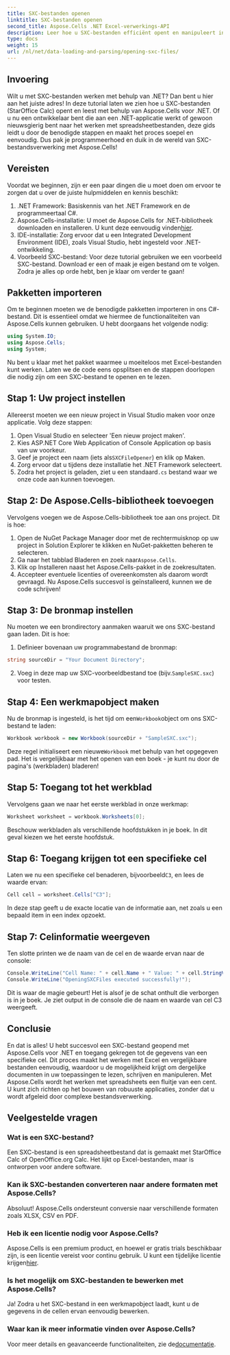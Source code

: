 ```yaml
---
title: SXC-bestanden openen
linktitle: SXC-bestanden openen
second_title: Aspose.Cells .NET Excel-verwerkings-API
description: Leer hoe u SXC-bestanden efficiënt opent en manipuleert in .NET met Aspose.Cells. Een stapsgewijze tutorial met codevoorbeelden.
type: docs
weight: 15
url: /nl/net/data-loading-and-parsing/opening-sxc-files/
---
```

## Invoering
Wilt u met SXC-bestanden werken met behulp van .NET? Dan bent u hier aan het juiste adres! In deze tutorial laten we zien hoe u SXC-bestanden (StarOffice Calc) opent en leest met behulp van Aspose.Cells voor .NET. Of u nu een ontwikkelaar bent die aan een .NET-applicatie werkt of gewoon nieuwsgierig bent naar het werken met spreadsheetbestanden, deze gids leidt u door de benodigde stappen en maakt het proces soepel en eenvoudig. 
Dus pak je programmeerhoed en duik in de wereld van SXC-bestandsverwerking met Aspose.Cells!
## Vereisten
Voordat we beginnen, zijn er een paar dingen die u moet doen om ervoor te zorgen dat u over de juiste hulpmiddelen en kennis beschikt:
1. .NET Framework: Basiskennis van het .NET Framework en de programmeertaal C#.
2.  Aspose.Cells-installatie: U moet de Aspose.Cells for .NET-bibliotheek downloaden en installeren. U kunt deze eenvoudig vinden[hier](https://releases.aspose.com/cells/net/).
3. IDE-installatie: Zorg ervoor dat u een Integrated Development Environment (IDE), zoals Visual Studio, hebt ingesteld voor .NET-ontwikkeling.
4. Voorbeeld SXC-bestand: Voor deze tutorial gebruiken we een voorbeeld SXC-bestand. Download er een of maak je eigen bestand om te volgen.
Zodra je alles op orde hebt, ben je klaar om verder te gaan!
## Pakketten importeren
Om te beginnen moeten we de benodigde pakketten importeren in ons C#-bestand. Dit is essentieel omdat we hiermee de functionaliteiten van Aspose.Cells kunnen gebruiken. U hebt doorgaans het volgende nodig:
```csharp
using System.IO;
using Aspose.Cells;
using System;
```
Nu bent u klaar met het pakket waarmee u moeiteloos met Excel-bestanden kunt werken. Laten we de code eens opsplitsen en de stappen doorlopen die nodig zijn om een SXC-bestand te openen en te lezen.

## Stap 1: Uw project instellen
Allereerst moeten we een nieuw project in Visual Studio maken voor onze applicatie. Volg deze stappen:
1. Open Visual Studio en selecteer 'Een nieuw project maken'.
2. Kies ASP.NET Core Web Application of Console Application op basis van uw voorkeur.
3.  Geef je project een naam (iets als`SXCFileOpener`) en klik op Maken.
4. Zorg ervoor dat u tijdens deze installatie het .NET Framework selecteert.
5. Zodra het project is geladen, ziet u een standaard`.cs` bestand waar we onze code aan kunnen toevoegen.
## Stap 2: De Aspose.Cells-bibliotheek toevoegen
Vervolgens voegen we de Aspose.Cells-bibliotheek toe aan ons project. Dit is hoe:
1. Open de NuGet Package Manager door met de rechtermuisknop op uw project in Solution Explorer te klikken en NuGet-pakketten beheren te selecteren.
2.  Ga naar het tabblad Bladeren en zoek naar`Aspose.Cells`.
3. Klik op Installeren naast het Aspose.Cells-pakket in de zoekresultaten.
4. Accepteer eventuele licenties of overeenkomsten als daarom wordt gevraagd.
Nu Aspose.Cells succesvol is geïnstalleerd, kunnen we de code schrijven!
## Stap 3: De bronmap instellen
Nu moeten we een brondirectory aanmaken waaruit we ons SXC-bestand gaan laden. Dit is hoe:
1. Definieer bovenaan uw programmabestand de bronmap:
```csharp
string sourceDir = "Your Document Directory";
```
2.  Voeg in deze map uw SXC-voorbeeldbestand toe (bijv.`SampleSXC.sxc`) voor testen.
## Stap 4: Een werkmapobject maken
 Nu de bronmap is ingesteld, is het tijd om een`Workbook`object om ons SXC-bestand te laden:
```csharp
Workbook workbook = new Workbook(sourceDir + "SampleSXC.sxc");
```
 Deze regel initialiseert een nieuwe`Workbook` met behulp van het opgegeven pad. Het is vergelijkbaar met het openen van een boek - je kunt nu door de pagina's (werkbladen) bladeren!
## Stap 5: Toegang tot het werkblad
Vervolgens gaan we naar het eerste werkblad in onze werkmap:
```csharp
Worksheet worksheet = workbook.Worksheets[0];
```
Beschouw werkbladen als verschillende hoofdstukken in je boek. In dit geval kiezen we het eerste hoofdstuk.
## Stap 6: Toegang krijgen tot een specifieke cel
 Laten we nu een specifieke cel benaderen, bijvoorbeeld`C3`, en lees de waarde ervan:
```csharp
Cell cell = worksheet.Cells["C3"];
```
In deze stap geeft u de exacte locatie van de informatie aan, net zoals u een bepaald item in een index opzoekt. 
## Stap 7: Celinformatie weergeven
Ten slotte printen we de naam van de cel en de waarde ervan naar de console:
```csharp
Console.WriteLine("Cell Name: " + cell.Name + " Value: " + cell.StringValue);
Console.WriteLine("OpeningSXCFiles executed successfully!");
```
Dit is waar de magie gebeurt! Het is alsof je de schat onthult die verborgen is in je boek. Je ziet output in de console die de naam en waarde van cel C3 weergeeft.

## Conclusie
En dat is alles! U hebt succesvol een SXC-bestand geopend met Aspose.Cells voor .NET en toegang gekregen tot de gegevens van een specifieke cel. Dit proces maakt het werken met Excel en vergelijkbare bestanden eenvoudig, waardoor u de mogelijkheid krijgt om dergelijke documenten in uw toepassingen te lezen, schrijven en manipuleren. 
Met Aspose.Cells wordt het werken met spreadsheets een fluitje van een cent. U kunt zich richten op het bouwen van robuuste applicaties, zonder dat u wordt afgeleid door complexe bestandsverwerking.
## Veelgestelde vragen
### Wat is een SXC-bestand?
Een SXC-bestand is een spreadsheetbestand dat is gemaakt met StarOffice Calc of OpenOffice.org Calc. Het lijkt op Excel-bestanden, maar is ontworpen voor andere software.
### Kan ik SXC-bestanden converteren naar andere formaten met Aspose.Cells?
Absoluut! Aspose.Cells ondersteunt conversie naar verschillende formaten zoals XLSX, CSV en PDF.
### Heb ik een licentie nodig voor Aspose.Cells?
 Aspose.Cells is een premium product, en hoewel er gratis trials beschikbaar zijn, is een licentie vereist voor continu gebruik. U kunt een tijdelijke licentie krijgen[hier](https://purchase.aspose.com/temporary-license/).
### Is het mogelijk om SXC-bestanden te bewerken met Aspose.Cells?
Ja! Zodra u het SXC-bestand in een werkmapobject laadt, kunt u de gegevens in de cellen ervan eenvoudig bewerken.
### Waar kan ik meer informatie vinden over Aspose.Cells?
 Voor meer details en geavanceerde functionaliteiten, zie de[documentatie](https://reference.aspose.com/cells/net/).
